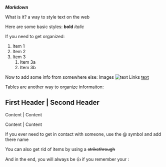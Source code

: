 ***Markdown***

What is it?
  a way to style text on the web
  
Here are some basic styles:
  **bold**
  *italic*
  
If you need to get organized:
1. Item 1
1. Item 2
1. Item 3
    1. Item 3a
    1. Item 3b
  
Now to add some info from somewhere else:
  Images ![text](file)
  Links [text](webpage)
  
Tables are another way to organize informaiton:

  First Header | Second Header
  ----------------------------
  Content | Content
  
  Content | Content 
  
If you ever need to get in contact with someone, use the @ symbol and add there name

You can also get rid of items by using a ~~strikethrough~~

And in the end, you will always be :+1: if you remember your :
